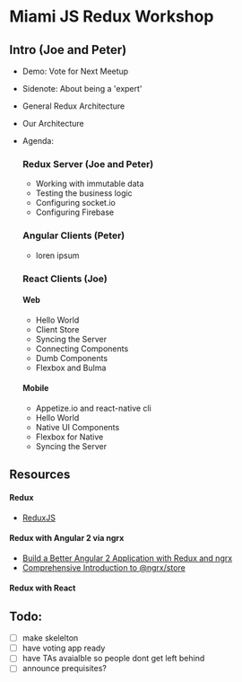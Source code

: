 # Miami JS Redux Workshop

## Intro (Joe and Peter)
- Demo: Vote for Next Meetup
- Sidenote: About being a 'expert'
- General Redux Architecture
- Our Architecture
- Agenda:

  ### Redux Server (Joe and Peter)
    - Working with immutable data
    - Testing the business logic
    - Configuring socket.io
    - Configuring Firebase

  ### Angular Clients (Peter)
    - loren ipsum

  ### React Clients (Joe)

  #### Web
    - Hello World
    - Client Store
    - Syncing the Server
    - Connecting Components
    - Dumb Components
    - Flexbox and Bulma

  #### Mobile
  - Appetize.io and react-native cli
  - Hello World
  - Native UI Components
  - Flexbox for Native
  - Syncing the Server

## Resources

#### Redux
  - [ReduxJS](http://redux.js.org/)

#### Redux with Angular 2 via ngrx
  - [Build a Better Angular 2 Application with Redux and ngrx](http://onehungrymind.com/build-better-angular-2-application-redux-ngrx/)
  - [Comprehensive Introduction to @ngrx/store](https://gist.github.com/btroncone/a6e4347326749f938510)

#### Redux with React

## Todo:
- [ ] make skelelton
- [ ] have voting app ready
- [ ] have TAs avaialble so people dont get left behind
- [ ] announce prequisites?
